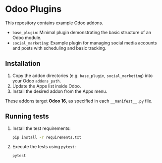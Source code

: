 # Odoo Plugins

This repository contains example Odoo addons.

- `base_plugin`: Minimal plugin demonstrating the basic structure of an Odoo module.
- `social_marketing`: Example plugin for managing social media accounts and posts with scheduling and basic tracking.

## Installation

1. Copy the addon directories (e.g. `base_plugin`, `social_marketing`) into your Odoo `addons_path`.
2. Update the Apps list inside Odoo.
3. Install the desired addon from the Apps menu.

These addons target **Odoo&nbsp;16**, as specified in each `__manifest__.py` file.

## Running tests

1. Install the test requirements:

   ```bash
   pip install -r requirements.txt
   ```

2. Execute the tests using `pytest`:

   ```bash
   pytest
   ```
